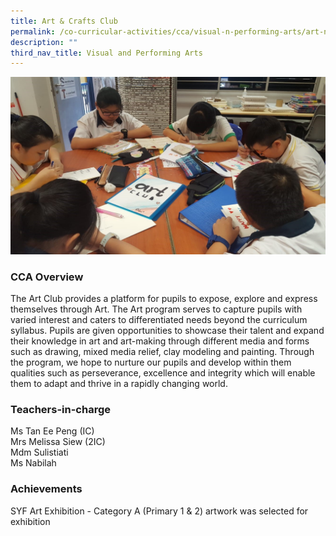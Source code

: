 ```yaml
---
title: Art & Crafts Club
permalink: /co-curricular-activities/cca/visual-n-performing-arts/art-n-crafts-club/
description: ""
third_nav_title: Visual and Performing Arts
---
```


![](/images/Art%201.jpg)

### CCA Overview

The Art Club provides a platform for pupils to expose, explore and express themselves through Art. The Art program serves to capture pupils with varied interest and caters to differentiated needs beyond the curriculum syllabus. Pupils are given opportunities to showcase their talent and expand their knowledge in art and art-making through different media and forms such as drawing, mixed media relief, clay modeling and painting. Through the program, we hope to nurture our pupils and develop within them qualities such as perseverance, excellence and integrity which will enable them to adapt and thrive in a rapidly changing world.

### Teachers-in-charge

Ms Tan Ee Peng (IC) <br>
Mrs Melissa Siew (2IC) <br>
Mdm Sulistiati <br>
Ms Nabilah  

### Achievements

SYF Art Exhibition - Category A (Primary 1 & 2) artwork was selected for exhibition